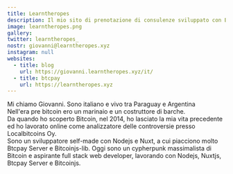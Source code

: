 ```yaml
---
title: Learntheropes
description: Il mio sito di prenotazione di consulenze sviluppato con Btcpay e Nuxt
image: learntheropes.png
gallery:
twitter: learntheropes_
nostr: giovanni@learntheropes.xyz
instagram: null
websites:
  - title: blog
    url: https://giovanni.learntheropes.xyz/it/
  - title: btcpay
    url: https://learntheropes.xyz
---
```

Mi chiamo Giovanni. Sono italiano e vivo tra Paraguay e Argentina  
Nell'era pre bitcoin ero un marinaio e un costruttore di barche.  
Da quando ho scoperto Bitcoin, nel 2014, ho lasciato la mia vita precedente ed ho lavorato online come analizzatore delle controversie presso Localbitcoins Oy.  
Sono un sviluppatore self-made con Nodejs e Nuxt, a cui piacciono molto Btcpay Server e Bitcoinjs-lib.
Oggi sono un cypherpunk massimalista di Bitcoin e aspirante full stack web developer, lavorando con Nodejs, Nuxtjs, Btcpay Server e Bitcoinjs.  
